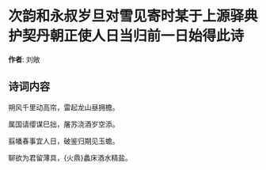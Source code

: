 # 次韵和永叔岁旦对雪见寄时某于上源驿典护契丹朝正使人日当归前一日始得此诗

**作者**: 刘敞

## 诗词内容

朔风千里动高帘，雷起龙山昼拥檐。

属国请缨谋巳拙，屠苏浇酒岁空添。

翦幡春事宜人日，破鉴归期见玉蟾。

聊欲为君留薄具，{火鼎}蠡床酒水精盐。

